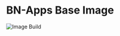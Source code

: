 # BN-Apps Base Image
![Image Build](https://github.com/bn-apps/base/actions/workflows/docker-image.yml/badge.svg)